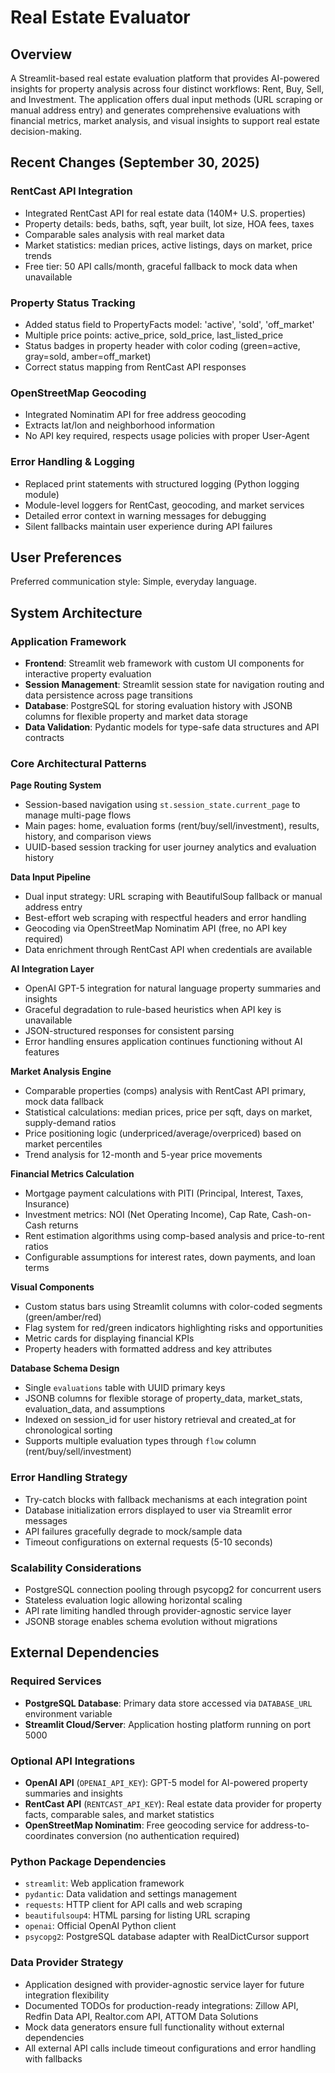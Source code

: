 # Real Estate Evaluator

## Overview

A Streamlit-based real estate evaluation platform that provides AI-powered insights for property analysis across four distinct workflows: Rent, Buy, Sell, and Investment. The application offers dual input methods (URL scraping or manual address entry) and generates comprehensive evaluations with financial metrics, market analysis, and visual insights to support real estate decision-making.

## Recent Changes (September 30, 2025)

### RentCast API Integration
- Integrated RentCast API for real estate data (140M+ U.S. properties)
- Property details: beds, baths, sqft, year built, lot size, HOA fees, taxes
- Comparable sales analysis with real market data
- Market statistics: median prices, active listings, days on market, price trends
- Free tier: 50 API calls/month, graceful fallback to mock data when unavailable

### Property Status Tracking
- Added status field to PropertyFacts model: 'active', 'sold', 'off_market'
- Multiple price points: active_price, sold_price, last_listed_price
- Status badges in property header with color coding (green=active, gray=sold, amber=off_market)
- Correct status mapping from RentCast API responses

### OpenStreetMap Geocoding
- Integrated Nominatim API for free address geocoding
- Extracts lat/lon and neighborhood information
- No API key required, respects usage policies with proper User-Agent

### Error Handling & Logging
- Replaced print statements with structured logging (Python logging module)
- Module-level loggers for RentCast, geocoding, and market services
- Detailed error context in warning messages for debugging
- Silent fallbacks maintain user experience during API failures

## User Preferences

Preferred communication style: Simple, everyday language.

## System Architecture

### Application Framework
- **Frontend**: Streamlit web framework with custom UI components for interactive property evaluation
- **Session Management**: Streamlit session state for navigation routing and data persistence across page transitions
- **Database**: PostgreSQL for storing evaluation history with JSONB columns for flexible property and market data storage
- **Data Validation**: Pydantic models for type-safe data structures and API contracts

### Core Architectural Patterns

**Page Routing System**
- Session-based navigation using `st.session_state.current_page` to manage multi-page flows
- Main pages: home, evaluation forms (rent/buy/sell/investment), results, history, and comparison views
- UUID-based session tracking for user journey analytics and evaluation history

**Data Input Pipeline**
- Dual input strategy: URL scraping with BeautifulSoup fallback or manual address entry
- Best-effort web scraping with respectful headers and error handling
- Geocoding via OpenStreetMap Nominatim API (free, no API key required)
- Data enrichment through RentCast API when credentials are available

**AI Integration Layer**
- OpenAI GPT-5 integration for natural language property summaries and insights
- Graceful degradation to rule-based heuristics when API key is unavailable
- JSON-structured responses for consistent parsing
- Error handling ensures application continues functioning without AI features

**Market Analysis Engine**
- Comparable properties (comps) analysis with RentCast API primary, mock data fallback
- Statistical calculations: median prices, price per sqft, days on market, supply-demand ratios
- Price positioning logic (underpriced/average/overpriced) based on market percentiles
- Trend analysis for 12-month and 5-year price movements

**Financial Metrics Calculation**
- Mortgage payment calculations with PITI (Principal, Interest, Taxes, Insurance)
- Investment metrics: NOI (Net Operating Income), Cap Rate, Cash-on-Cash returns
- Rent estimation algorithms using comp-based analysis and price-to-rent ratios
- Configurable assumptions for interest rates, down payments, and loan terms

**Visual Components**
- Custom status bars using Streamlit columns with color-coded segments (green/amber/red)
- Flag system for red/green indicators highlighting risks and opportunities
- Metric cards for displaying financial KPIs
- Property headers with formatted address and key attributes

**Database Schema Design**
- Single `evaluations` table with UUID primary keys
- JSONB columns for flexible storage of property_data, market_stats, evaluation_data, and assumptions
- Indexed on session_id for user history retrieval and created_at for chronological sorting
- Supports multiple evaluation types through `flow` column (rent/buy/sell/investment)

### Error Handling Strategy
- Try-catch blocks with fallback mechanisms at each integration point
- Database initialization errors displayed to user via Streamlit error messages
- API failures gracefully degrade to mock/sample data
- Timeout configurations on external requests (5-10 seconds)

### Scalability Considerations
- PostgreSQL connection pooling through psycopg2 for concurrent users
- Stateless evaluation logic allowing horizontal scaling
- API rate limiting handled through provider-agnostic service layer
- JSONB storage enables schema evolution without migrations

## External Dependencies

### Required Services
- **PostgreSQL Database**: Primary data store accessed via `DATABASE_URL` environment variable
- **Streamlit Cloud/Server**: Application hosting platform running on port 5000

### Optional API Integrations
- **OpenAI API** (`OPENAI_API_KEY`): GPT-5 model for AI-powered property summaries and insights
- **RentCast API** (`RENTCAST_API_KEY`): Real estate data provider for property facts, comparable sales, and market statistics
- **OpenStreetMap Nominatim**: Free geocoding service for address-to-coordinates conversion (no authentication required)

### Python Package Dependencies
- `streamlit`: Web application framework
- `pydantic`: Data validation and settings management
- `requests`: HTTP client for API calls and web scraping
- `beautifulsoup4`: HTML parsing for listing URL scraping
- `openai`: Official OpenAI Python client
- `psycopg2`: PostgreSQL database adapter with RealDictCursor support

### Data Provider Strategy
- Application designed with provider-agnostic service layer for future integration flexibility
- Documented TODOs for production-ready integrations: Zillow API, Redfin Data API, Realtor.com API, ATTOM Data Solutions
- Mock data generators ensure full functionality without external dependencies
- All external API calls include timeout configurations and error handling with fallbacks